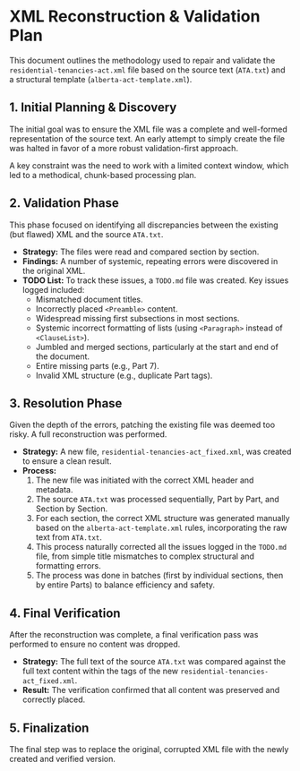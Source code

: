 # XML Reconstruction & Validation Plan

This document outlines the methodology used to repair and validate the `residential-tenancies-act.xml` file based on the source text (`ATA.txt`) and a structural template (`alberta-act-template.xml`).

## 1. Initial Planning & Discovery

The initial goal was to ensure the XML file was a complete and well-formed representation of the source text. An early attempt to simply create the file was halted in favor of a more robust validation-first approach.

A key constraint was the need to work with a limited context window, which led to a methodical, chunk-based processing plan.

## 2. Validation Phase

This phase focused on identifying all discrepancies between the existing (but flawed) XML and the source `ATA.txt`.

- **Strategy:** The files were read and compared section by section.
- **Findings:** A number of systemic, repeating errors were discovered in the original XML.
- **TODO List:** To track these issues, a `TODO.md` file was created. Key issues logged included:
    - Mismatched document titles.
    - Incorrectly placed `<Preamble>` content.
    - Widespread missing first subsections in most sections.
    - Systemic incorrect formatting of lists (using `<Paragraph>` instead of `<ClauseList>`).
    - Jumbled and merged sections, particularly at the start and end of the document.
    - Entire missing parts (e.g., Part 7).
    - Invalid XML structure (e.g., duplicate Part tags).

## 3. Resolution Phase

Given the depth of the errors, patching the existing file was deemed too risky. A full reconstruction was performed.

- **Strategy:** A new file, `residential-tenancies-act_fixed.xml`, was created to ensure a clean result.
- **Process:**
    1. The new file was initiated with the correct XML header and metadata.
    2. The source `ATA.txt` was processed sequentially, Part by Part, and Section by Section.
    3. For each section, the correct XML structure was generated manually based on the `alberta-act-template.xml` rules, incorporating the raw text from `ATA.txt`.
    4. This process naturally corrected all the issues logged in the `TODO.md` file, from simple title mismatches to complex structural and formatting errors.
    5. The process was done in batches (first by individual sections, then by entire Parts) to balance efficiency and safety.

## 4. Final Verification

After the reconstruction was complete, a final verification pass was performed to ensure no content was dropped.

- **Strategy:** The full text of the source `ATA.txt` was compared against the full text content within the tags of the new `residential-tenancies-act_fixed.xml`.
- **Result:** The verification confirmed that all content was preserved and correctly placed.

## 5. Finalization

The final step was to replace the original, corrupted XML file with the newly created and verified version.
